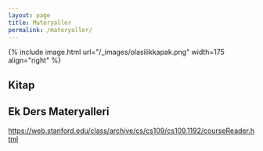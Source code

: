 ```yaml
---
layout: page
title: Materyaller
permalink: /materyaller/
---
```


{% include image.html url="/_images/olasilikkapak.png" width=175 align="right" %}

## Kitap




## Ek Ders Materyalleri

https://web.stanford.edu/class/archive/cs/cs109/cs109.1192/courseReader.html

